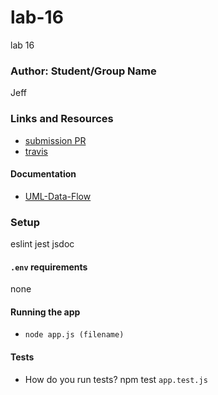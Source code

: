 # lab-16
lab 16

### Author: Student/Group Name
Jeff

### Links and Resources
* [submission PR](https://github.com/jeff-401-js/lab-16/pull/1)
* [travis](https://www.travis-ci.com/jeff-401-js/lab-16)

#### Documentation
* [UML-Data-Flow](https://photos.app.goo.gl/qS4WhuxrZUfwxbCD8)

### Setup
eslint
jest
jsdoc

#### `.env` requirements
none

#### Running the app
* `node app.js (filename)`

#### Tests
* How do you run tests?
npm test `app.test.js`
